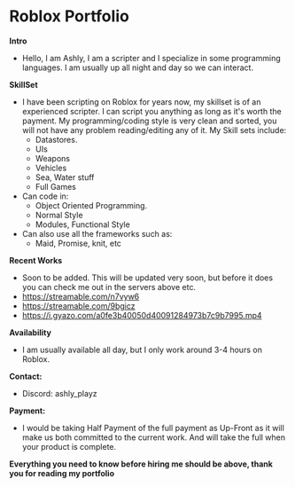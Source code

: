 # Roblox Portfolio

**Intro**
* Hello, I am Ashly, I am a scripter and I specialize in some programming languages. I am usually up all night and day so we can interact. 

**SkillSet**
* I have been scripting on Roblox for years now, my skillset is of an experienced scripter. I can script you anything as long as it's worth the payment. My programming/coding style is very clean and sorted, you will not have any problem reading/editing any of it. My Skill sets include:
  * Datastores.
  * UIs
  * Weapons
  * Vehicles
  * Sea, Water stuff
  * Full Games
* Can code in:
  * Object Oriented Programming.
  * Normal Style
  * Modules, Functional Style
* Can also use all the frameworks such as:
  * Maid, Promise, knit, etc

**Recent Works**
* Soon to be added. This will be updated very soon, but before it does you can check me out in the servers above etc.
* https://streamable.com/n7vyw6
* https://streamable.com/9bgicz
* https://i.gyazo.com/a0fe3b40050d40091284973b7c9b7995.mp4

**Availability**
* I am usually available all day, but I only work around 3-4 hours on Roblox.

**Contact:**
* Discord: ashly_playz

**Payment:**
* I would be taking Half Payment of the full payment as Up-Front as it will make us both committed to the current work. And will take the full when your product is complete.

**Everything you need to know before hiring me should be above, thank you for reading my portfolio**
